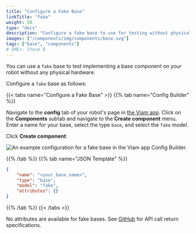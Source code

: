 ```yaml
---
title: "Configure a Fake Base"
linkTitle: "fake"
weight: 50
type: "docs"
description: "Configure a fake base to use for testing without physical hardware."
images: ["/components/img/components/base.svg"]
tags: ["base", "components"]
# SMEs: Steve B
---
```


You can use a `fake` base to test implementing a base component on your robot without any physical hardware.

Configure a `fake` base as follows:

{{< tabs name="Configure a Fake Base" >}}
{{% tab name="Config Builder" %}}

Navigate to the **config** tab of your robot's page in [the Viam app](https://app.viam.com).
Click on the **Components** subtab and navigate to the **Create component** menu.
Enter a name for your base, select the type `base`, and select the `fake` model.

Click **Create component**:

![An example configuration for a fake base in the Viam app Config Builder.](../img/fake-base-ui-config.png)

{{% /tab %}}
{{% tab name="JSON Template" %}}

```json {class="line-numbers linkable-line-numbers"}
{
    "name": "<your_base_name>",
    "type": "base",
    "model": "fake",
    "attributes": {}
}
```

{{% /tab %}}
{{< /tabs >}}

No attributes are available for fake bases.
See [GitHub](https://github.com/viamrobotics/rdk/blob/main/components/base/fake/base.go) for API call return specifications.
